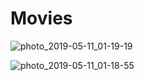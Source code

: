 # Movies
![photo_2019-05-11_01-19-19](https://user-images.githubusercontent.com/36305684/57559632-7c071c80-738b-11e9-9798-d4314aece00b.jpg)

![photo_2019-05-11_01-18-55](https://user-images.githubusercontent.com/36305684/57559645-86291b00-738b-11e9-8852-d5db52f3f3f2.jpg)
